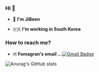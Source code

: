 ### Hi 🙂

 - 👩   **I'm JiBeen**    

 - 🇰🇷  **I'm working in South Korea**

### How to reach me? 

-  ✉ **Fomagran's email ...**[![Gmail Badge](https://img.shields.io/badge/Gmail-d14836?style=flat-square&logo=Gmail&logoColor=white&link=mailto:v-penguin@naver.com)](mailto:v-penguin@naver.com)

![Anurag's GitHub stats](https://github-readme-stats.vercel.app/api?username=beeen27&show_icons=true&theme=buefy)   
